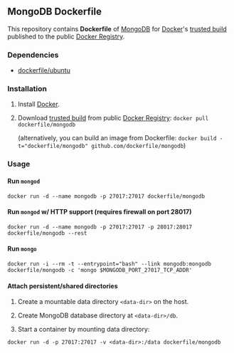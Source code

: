 ## MongoDB Dockerfile


This repository contains **Dockerfile** of [MongoDB](http://www.mongodb.org/) for [Docker](https://www.docker.io/)'s [trusted build](https://index.docker.io/u/dockerfile/mongodb/) published to the public [Docker Registry](https://index.docker.io/).


### Dependencies

* [dockerfile/ubuntu](http://dockerfile.github.io/#/ubuntu)


### Installation

1. Install [Docker](https://www.docker.io/).

2. Download [trusted build](https://index.docker.io/u/dockerfile/mongodb/) from public [Docker Registry](https://index.docker.io/): `docker pull dockerfile/mongodb`

   (alternatively, you can build an image from Dockerfile: `docker build -t="dockerfile/mongodb" github.com/dockerfile/mongodb`)


### Usage

#### Run `mongod`

    docker run -d --name mongodb -p 27017:27017 dockerfile/mongodb

#### Run `mongod` w/ HTTP support (requires firewall on port 28017)

    docker run -d --name mongodb -p 27017:27017 -p 28017:28017 dockerfile/mongodb --rest

#### Run `mongo`

    docker run -i --rm -t --entrypoint="bash" --link mongodb:mongodb dockerfile/mongodb -c 'mongo $MONGODB_PORT_27017_TCP_ADDR'

#### Attach persistent/shared directories

  1. Create a mountable data directory `<data-dir>` on the host.

  2. Create MongoDB database directory at `<data-dir>/db`.

  3. Start a container by mounting data directory:

    docker run -d -p 27017:27017 -v <data-dir>:/data dockerfile/mongodb
